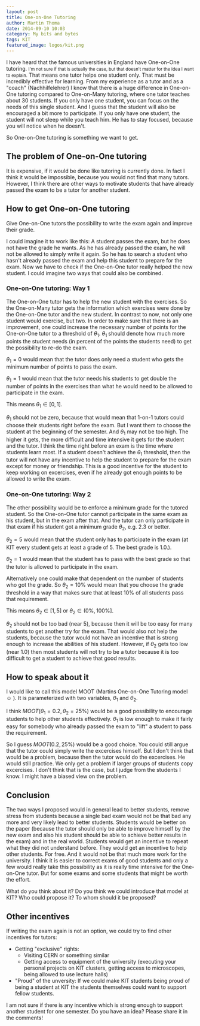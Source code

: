 ```yaml
---
layout: post
title: One-on-One Tutoring
author: Martin Thoma
date: 2014-09-10 10:03
category: My bits and bytes
tags: KIT
featured_image: logos/kit.png
---
```


I have heard that the famous universities in England have One-on-One tutoring.
<small>I'm not sure if that is actually the case, but that doesn't matter for
the idea I want to explain.</small> That means one tutor helps one student
only. That must be incredibly effective for learning. From my experience as a
tutor and as a "coach" (Nachhilfelehrer) I know that there is a huge difference
in One-on-One tutoring compared to One-on-Many tutoring, where one tutor
teaches about 30 students. If you only have one student, you can focus on the
needs of this single student. And I guess that the student will also be
encouraged a bit more to participate. If you only have one student, the student
will not sleep while you teach him. He has to stay focused, because you will
notice when he doesn't.

So One-on-One tutoring is something we want to get.


## The problem of One-on-One tutoring
It is expensive, if it would be done like tutoring is currently done. In fact I
think it would be impossible, because you would not find that many tutors.
However, I think there are other ways to motivate students that have already
passed the exam to be a tutor for another student.


## How to get One-on-One tutoring
Give One-on-One tutors the possibility to write the exam again and improve
their grade.

I could imagine it to work like this: A student passes the exam, but he does
not have the grade he wants. As he has already passed the exam, he will not be
allowed to simply write it again. So he has to search a student who hasn't already
passed the exam and help this student to prepare for the exam. Now we have to
check if the One-on-One tutor really helped the new student. I could imagine
two ways that could also be combined.


### One-on-One tutoring: Way 1
The One-on-One tutor has to help the new student with the exercises. So the
One-on-Many tutor gets the information which exercises were done by the
One-on-One tutor and the new student. In contrast to now, not only one student
would exercise, but two. In order to make sure that there is an improvement,
one could increase the necessary number of points for the One-on-One tutor to a
threshold of $\theta_1$.
$\theta_1$ should denote how much more points the student needs (in percent of
the points the students need) to get the possibility to re-do the exam.

$\theta_1 = 0$ would mean that the tutor does only need a student who
gets the minimum number of points to pass the exam.

$\theta_1 = 1$ would mean that the tutor needs his students to get double the
number of points in the exercises than what he would need to be allowed to
participate in the exam.

This means $\theta_1 \in [0, 1]$.

$\theta_1$ should not be zero, because that
would mean that 1-on-1 tutors could choose their students right before the exam.
But I want them to choose the student at the beginning of the semester. And
$\theta_1$ may not be too high. The higher it gets, the more difficult and time
intensive it gets for the student and the tutor. I think the time right before
an exam is the time where students learn most. If a student doesn't achieve
the $\theta_1$ threshold, then the tutor will not have any incentive to help the
student to prepare for the exam except for money or friendship. This is a
good incentive for the student to keep working on excercises, even if he
already got enough points to be allowed to write the exam.


### One-on-One tutoring: Way 2
The other possibility would be to enforce a minimum grade for the tutored
student. So the One-on-One tutor cannot participate in the same exam as his
student, but in the exam after that. And the tutor can only participate in that
exam if his student got a minimum grade $\theta_2$, e.g. 2.3 or better.

$\theta_2 = 5$ would mean that the student only has to participate in the exam
(at KIT every student gets at least a grade of 5. The best grade is 1.0.).

$\theta_2 = 1$ would mean that the student has to pass with the best grade so
that the tutor is allowed to participate in the exam.

Alternatively one could make that dependent on the number of students who got
the grade. So $\theta_2 = 10\%$ would mean that you choose the grade threshold
in a way that makes sure that at least 10% of all students pass that
requirement.

This means $\theta_2 \in [1, 5]$ or $\theta_2 \in (0\%, 100\%]$.

$\theta_2$ should not be too bad (near 5), because then it will be too easy
for many students to get another try for the exam. That would also not help the
students, because the tutor would not have an incentive that is strong enough to
increase the abilities of his student. However, if $\theta_2$ gets too low
(near 1.0) then most students will not try to be a tutor because it is too
difficult to get a student to achieve that good results.


## How to speak about it

I would like to call this model MOOT (Martins One-on-One Tutoring model ☺ ).
It is parameterized with two variables, $\theta_1$ and $\theta_2$.

I think $MOOT(\theta_1=0.2, \theta_2=25\%)$ would be a good possibility to
encourage students to help other students effectively. $\theta_1$ is low enough
to make it fairly easy for somebody who already passed the exam to "lift" a
student to pass the requirement.

So I guess $MOOT(0.2, 25\%)$ would be a good choice. You could still argue that
the tutor could simply write the excercises himself. But I don't think that
would be a problem, because then the tutor would do the excercises. He would
still practice. We only get a problem if larger groups of students copy
excercises. I don't think that is the case, but I judge from the students I
know. I might have a biased view on the problem.


## Conclusion
The two ways I proposed would in general lead to better students, remove stress
from students because a single bad exam would not be that bad any more and
very likely lead to better students. Students would be better on the paper
(because the tutor should only be able to improve himself by the new exam and
also his student should be able to achieve better results in the exam) and in
the real world. Students would get an incentive to repeat what they did not
understand before. They would get an incentive to help other students. For free.
And it would not be that much more work for the university. I think it is easier
to correct exams of good students and only a few would really take this
possibility as it is really time intensive for the One-on-One tutor. But for
some exams and some students that might be worth the effort.

What do you think about it? Do you think we could introduce that model at KIT?
Who could propose it? To whom should it be proposed?

## Other incentives

If writing the exam again is not an option, we could try to find other
incentives for tutors:

* Getting "exclusive" rights:
  * Visiting CERN or something similar
  * Getting access to equipment of the university (executing your personal
    projects on KIT clusters, getting access to microscopes, being allowed to
    use lecture halls)
* "Proud" of the unversity: If we could make KIT students being proud of being
  a student at KIT the students themselves could want to support fellow
  students.


I am not sure if there is any incentive which is strong enough to support
another student for one semester. Do you have an idea? Please share it in the
comments!